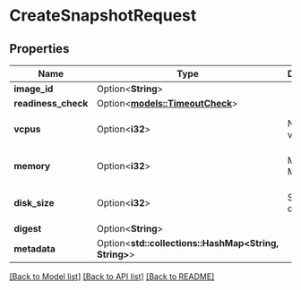 # CreateSnapshotRequest

## Properties

Name | Type | Description | Notes
------------ | ------------- | ------------- | -------------
**image_id** | Option<**String**> |  | [optional]
**readiness_check** | Option<[**models::TimeoutCheck**](TimeoutCheck.md)> |  | [optional]
**vcpus** | Option<**i32**> | Number of vCPUs | [optional][default to 1]
**memory** | Option<**i32**> | Memory in MB | [optional][default to 128]
**disk_size** | Option<**i32**> | Size of the disk in MB | [optional][default to 700]
**digest** | Option<**String**> |  | [optional]
**metadata** | Option<**std::collections::HashMap<String, String>**> |  | [optional]

[[Back to Model list]](../README.md#documentation-for-models) [[Back to API list]](../README.md#documentation-for-api-endpoints) [[Back to README]](../README.md)


